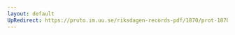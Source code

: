```yaml
---
layout: default
UpRedirect: https://pruto.im.uu.se/riksdagen-records-pdf/1870/prot-1870--ak--507/prot-1870--ak--507_005.pdf
---
```

